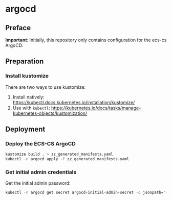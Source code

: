 # argocd

## Preface

**Important**: Initially, this repository only contains configuration for the ecs-cs ArgoCD.

## Preparation

### Install kustomize

There are two ways to use kustomize:

1. Install natively: <https://kubectl.docs.kubernetes.io/installation/kustomize/>
2. Use with `kubectl`: <https://kubernetes.io/docs/tasks/manage-kubernetes-objects/kustomization/>

## Deployment

### Deploy the ECS-CS ArgoCD

```bash
kustomize build . > zz_generated_manifests.yaml
kubectl -n argocd apply -f zz_generated_manifests.yaml
```

### Get initial admin credentials

Get the initial admin password:

```bash
kubectl -n argocd get secret argocd-initial-admin-secret -o jsonpath="{.data.password}" | base64 -d
```

